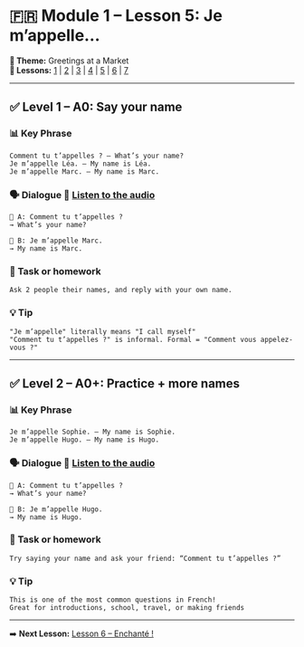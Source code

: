 # 🇫🇷 Module 1 – Lesson 5: Je m’appelle…

**📘 Theme:** Greetings at a Market  
**🌠 Lessons:** [1](Lesson1.md) | [2](Lesson2.md) | [3](Lesson3.md) | [4](Lesson4.md) | [5](Lesson5.md) | [6](Lesson6.md) | [7](Lesson7.md)

---

## ✅ Level 1 – A0: Say your name

### 📊 Key Phrase
    Comment tu t’appelles ? – What’s your name?  
    Je m’appelle Léa. – My name is Léa.  
    Je m’appelle Marc. – My name is Marc.  

### 🗣️ Dialogue 🏏 [Listen to the audio](https://yourdomain.com/audio/lesson5_1.mp3)

    👩 A: Comment tu t’appelles ?  
    → What’s your name?  

    👨 B: Je m’appelle Marc.  
    → My name is Marc.

### 🌟 Task or homework
    Ask 2 people their names, and reply with your own name.

### 💡 Tip
    "Je m’appelle" literally means "I call myself"  
    "Comment tu t’appelles ?" is informal. Formal = "Comment vous appelez-vous ?"

---

## ✅ Level 2 – A0+: Practice + more names

### 📊 Key Phrase
    Je m’appelle Sophie. – My name is Sophie.  
    Je m’appelle Hugo. – My name is Hugo.  

### 🗣️ Dialogue 🏏 [Listen to the audio](https://yourdomain.com/audio/lesson5_2.mp3)

    👩 A: Comment tu t’appelles ?  
    → What’s your name?  

    👨 B: Je m’appelle Hugo.  
    → My name is Hugo.

### 🌟 Task or homework
    Try saying your name and ask your friend: “Comment tu t’appelles ?”

### 💡 Tip
    This is one of the most common questions in French!  
    Great for introductions, school, travel, or making friends

---

➡️ **Next Lesson:** [Lesson 6 – Enchanté !](Lesson6.md)
